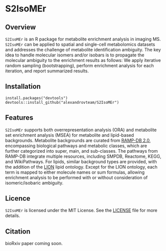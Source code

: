 # S2IsoMEr

## Overview

`S2IsoMEr` is an R package for metabolite enrichment analysis in imaging MS. `S2IsoMEr` can be applied to spatial and single-cell metabolomics datasets and addresses the challenge of metabolite identification ambiguity. The key idea to handle molecular isomers and/or isobars is to propagate the molecular ambiguity to the enrichment results as follows: We apply iterative random sampling (bootstrapping), perform enrichment analysis for each iteration, and report summarized results.

## Installation

```         
install.packages("devtools")
devtools::install_github("alexandrovteam/S2IsoMEr")
```

## Features

`S2IsoMEr` supports both overrepresentation analysis (ORA) and metabolite set enrichment analysis (MSEA) for metabolite and lipid-based backgrounds. Metabolite backgrounds are curated from [RAMP-DB 2.0](https://academic.oup.com/bioinformatics/article/39/1/btac726/6827287), encompassing biological pathways and metabolic classes, which are further categorized into super, main, and sub-classes. The pathways from RAMP-DB integrate multiple resources, including SMPDB, Reactome, KEGG, and WikiPathways. For lipids, similar background types are provided, with the addition of the [LION](http://lipidontology.com/) lipid ontology. Except for the LION ontology, each term is mapped to either molecule names or sum formulas, allowing enrichment analysis to be performed with or without consideration of isomeric/isobaric ambiguity.

## Licence

`S2IsoMEr` is licensed under the MIT License. See the [LICENSE](https://github.com/alexandrovteam/S2IsoMEr?tab=MIT-1-ov-file) file for more details.

## Citation

bioRxiv paper coming soon.
